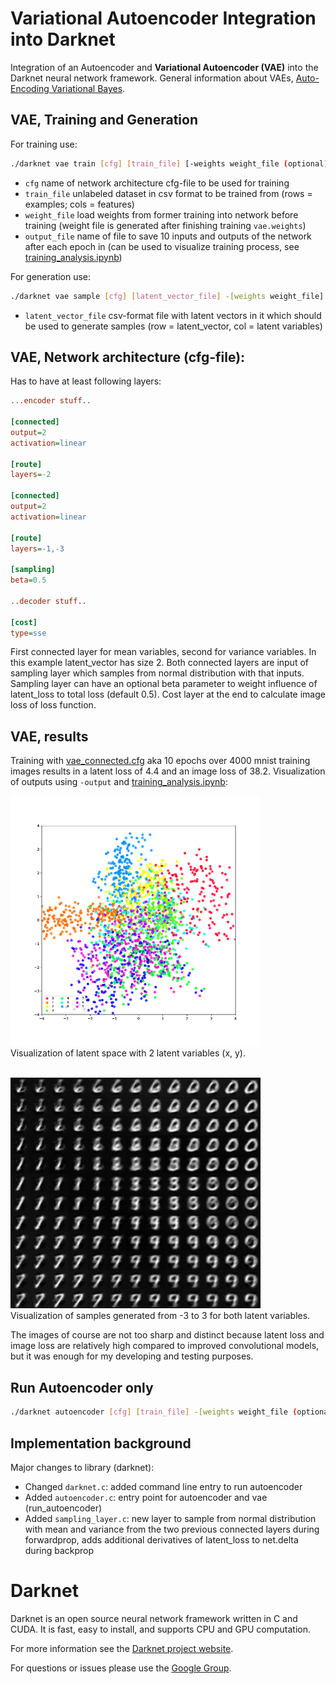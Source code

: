 # Variational Autoencoder Integration into Darknet

Integration of an Autoencoder and  **Variational Autoencoder (VAE)** into the Darknet neural network framework. General information about VAEs, [Auto-Encoding Variational Bayes](https://arxiv.org/abs/1312.6114).

## VAE, Training and Generation
For training use:
```sh
./darknet vae train [cfg] [train_file] [-weights weight_file (optional)] [-N (optional)] [-output output_file (optional)]
```

* `cfg` name of network architecture cfg-file to be used for training
* `train_file` unlabeled dataset in csv format to be trained from (rows = examples; cols = features)
*  `weight_file` load weights from former training into network before training (weight file is generated after finishing training `vae.weights`)
*  `output_file` name of file to save 10 inputs and outputs of the network after each epoch in (can be used to visualize training process, see [training_analysis.ipynb](./jupyter-notebooks/training_analysis.ipynb))

For generation use:
```sh
./darknet vae sample [cfg] [latent_vector_file] -[weights weight_file] [-output output_file (optional)]
```
* `latent_vector_file` csv-format file with latent vectors in it which should be used to generate samples (row = latent_vector, col = latent variables)

## VAE, Network architecture (cfg-file):
Has to have at least following layers:
```ini
...encoder stuff..

[connected]
output=2
activation=linear

[route]
layers=-2

[connected]
output=2
activation=linear

[route]
layers=-1,-3

[sampling]
beta=0.5

..decoder stuff..

[cost]
type=sse
```

First connected layer for mean variables, second for variance variables. In this example latent_vector has size 2. Both connected layers are input of sampling layer which samples from normal distribution with that inputs. Sampling layer can have an optional beta parameter to weight influence of latent_loss to total loss (default 0.5). Cost layer at the end to calculate image loss of loss function.

## VAE, results

Training with [vae_connected.cfg](./cfg/vae_connected.cfg) aka 10 epochs over 4000 mnist training images results in a latent loss of 4.4 and an image loss of 38.2. Visualization of outputs using `-output` and [training_analysis.ipynb](./jupyter-notebooks/training_analysis.ipynb):


<img src="./jupyter-notebooks/latent_space_visualization_ll4.4_imgl38.2.png" width="400"/><br>
Visualization of latent space with 2 latent variables (x, y).

<br>
<img src="./jupyter-notebooks/latent_space_images_m3-3.png" width="400"/><br>
Visualization of samples generated from -3 to 3 for both latent variables.

The images of course are not too sharp and distinct because latent loss and image loss are relatively high compared to improved convolutional models, but it was enough for my developing and testing purposes.

## Run Autoencoder only
```sh
./darknet autoencoder [cfg] [train_file] -[weights weight_file (optional)] [-output output_file (optional)]
```

## Implementation background
Major changes to library (darknet):
* Changed `darknet.c`: added command line entry to run autoencoder
* Added `autoencoder.c`: entry point for autoencoder and vae (run_autoencoder)
* Added `sampling_layer.c`: new layer to sample from normal distribution with mean and variance from the two previous connected layers during forwardprop, adds additional derivatives of latent_loss to net.delta during backprop

# Darknet #
Darknet is an open source neural network framework written in C and CUDA. It is fast, easy to install, and supports CPU and GPU computation.

For more information see the [Darknet project website](http://pjreddie.com/darknet).

For questions or issues please use the [Google Group](https://groups.google.com/forum/#!forum/darknet).
